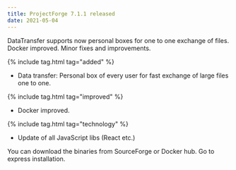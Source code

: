 ```yaml
---
title: ProjectForge 7.1.1 released
date: 2021-05-04
---
```


DataTransfer supports now personal boxes for one to one exchange of files. Docker improved. Minor fixes and improvements.

{% include tag.html tag="added" %}
- Data transfer: Personal box of every user for fast exchange of large files one to one.

{% include tag.html tag="improved" %}
- Docker improved.

{% include tag.html tag="technology" %}
- Update of all JavaScript libs (React etc.)

You can download the binaries from SourceForge or Docker hub.
Go to express installation.
